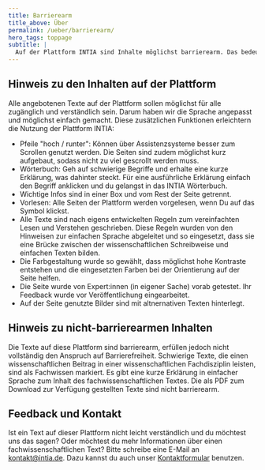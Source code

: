 ```yaml
---
title: Barrierearm
title_above: Über
permalink: /ueber/barrierearm/
hero_tags: toppage
subtitle: |
  Auf der Plattform INTIA sind Inhalte möglichst barrierearm. Das bedeutet die Sprache ist einfach und die verwendete Schrift ist gut  lesbar. Wir bitten ausdrücklich um Rückmeldung, wenn das nicht  überall gut gelungen ist!
---
```


## Hinweis zu den Inhalten auf der Plattform

Alle angebotenen Texte auf der Plattform sollen möglichst für alle zugänglich und verständlich sein. Darum haben wir die Sprache angepasst und möglichst einfach gemacht. Diese zusätzlichen Funktionen erleichtern die Nutzung der Plattform INTIA:

- Pfeile "hoch / runter": Können über Assistenzsysteme besser zum Scrollen genutzt werden. Die Seiten sind zudem möglichst kurz aufgebaut, sodass nicht zu viel gescrollt werden muss.
- Wörterbuch: Geh auf schwierige Begriffe und erhalte eine kurze Erklärung, was dahinter steckt. Für eine ausführliche Erklärung einfach den Begriff anklicken und du gelangst in das INTIA Wörterbuch.
- Wichtige Infos sind in einer Box und vom Rest der Seite getrennt.
- Vorlesen: Alle Seiten der Plattform werden vorgelesen, wenn Du auf das Symbol klickst.
- Alle Texte sind nach eigens entwickelten Regeln zum vereinfachten Lesen und Verstehen geschrieben. Diese Regeln wurden von den Hinweisen zur einfachen Sprache abgeleitet und so eingesetzt, dass sie eine Brücke zwischen der wissenschaftlichen Schreibweise und einfachen Texten bilden.
- Die Farbgestaltung wurde so gewählt, dass möglichst hohe Kontraste entstehen und die eingesetzten Farben bei der Orientierung auf der Seite helfen.
- Die Seite wurde von Expert:innen (in eigener Sache) vorab getestet. Ihr Feedback wurde vor Veröffentlichung eingearbeitet.
- Auf der Seite genutzte Bilder sind mit altnernativen Texten hinterlegt.

## Hinweis zu nicht-barrierearmen Inhalten

Die Texte auf diese Plattform sind barrierearm, erfüllen jedoch nicht vollständig den Anspruch auf Barrierefreiheit. Schwierige Texte, die einen wissenschaftlichen Beitrag in einer wissenschaftlichen Fachdisziplin leisten, sind als Fachwissen markiert. Es gibt eine kurze Erklärung in einfacher Sprache zum Inhalt des fachwissenschaftlichen Textes. Die als PDF zum Download zur Verfügung gestellten Texte sind nicht barrierearm.

## Feedback und Kontakt

Ist ein Text auf dieser Plattform nicht leicht verständlich und du möchtest uns das sagen? Oder möchtest du mehr Informationen über einen fachwissenschaftlichen Text? Bitte schreibe eine E-Mail an [kontakt@intia.de](mailto:kontakt@intia.de). Dazu kannst du auch
unser [Kontaktformular](/mitmachen/kontakt/) benutzen.
